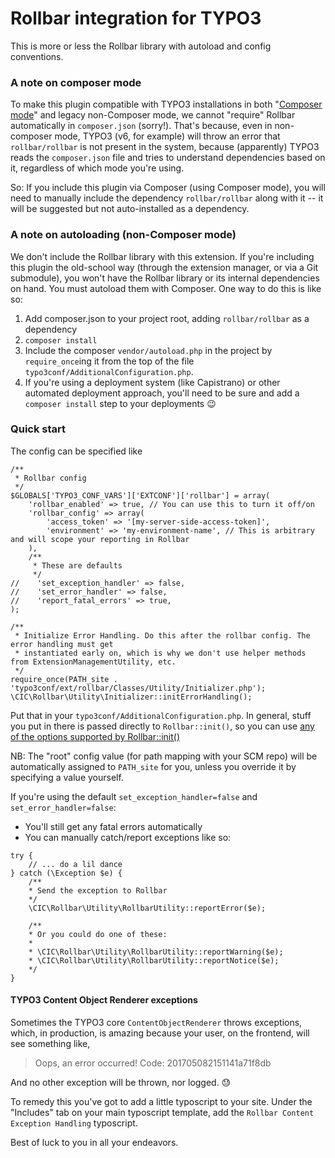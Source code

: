 # Rollbar integration for TYPO3

This is more or less the Rollbar library with autoload and config conventions.

### A note on composer mode

To make this plugin compatible with TYPO3 installations in both
"[Composer mode](https://wiki.typo3.org/Composer#TYPO3_7LTS_and_later)" and legacy non-Composer mode, we cannot
"require" Rollbar automatically in `composer.json` (sorry!). That's because, even in non-composer mode, TYPO3 (v6, for
example) will throw an error that `rollbar/rollbar` is not present in the system, because (apparently) TYPO3 reads the
`composer.json` file and tries to understand dependencies based on it, regardless of which mode you're using.

So: If you include this plugin via Composer (using Composer mode), you will need to manually include the dependency
`rollbar/rollbar` along with it -- it will be suggested but not auto-installed as a dependency.

### A note on autoloading (non-Composer mode)

We don't include the Rollbar library with this extension. If you're including this plugin the old-school way (through
the extension manager, or via a Git submodule), you won't have the Rollbar library or its internal dependencies on hand.
You must autoload them with Composer. One way to do this is like so:

1. Add composer.json to your project root, adding `rollbar/rollbar` as a dependency
1. `composer install`
1. Include the composer `vendor/autoload.php` in the project by `require_once`ing it from the top of the file
 `typo3conf/AdditionalConfiguration.php`.
1. If you're using a deployment system (like Capistrano) or other automated deployment approach, you'll need to be sure
 and add a `composer install` step to your deployments :wink:

### Quick start

The config can be specified like

```$php
/**
 * Rollbar config
 */
$GLOBALS['TYPO3_CONF_VARS']['EXTCONF']['rollbar'] = array(
    'rollbar_enabled' => true, // You can use this to turn it off/on
    'rollbar_config' => array(
        'access_token' => '[my-server-side-access-token]',
        'environment' => 'my-environment-name', // This is arbitrary and will scope your reporting in Rollbar
    ),
    /**
     * These are defaults
     */
//    'set_exception_handler' => false,
//    'set_error_handler' => false,
//    'report_fatal_errors' => true,
);

/**
 * Initialize Error Handling. Do this after the rollbar config. The error handling must get
 * instantiated early on, which is why we don't use helper methods from ExtensionManagementUtility, etc.
 */
require_once(PATH_site . 'typo3conf/ext/rollbar/Classes/Utility/Initializer.php');
\CIC\Rollbar\Utility\Initializer::initErrorHandling();

```

Put that in your `typo3conf/AdditionalConfiguration.php`. In general, stuff you put in there is passed directly to
 `Rollbar::init()`, so you can use
 [any of the options supported by Rollbar::init()](https://rollbar.com/docs/notifier/rollbar-php/#configuration-reference)

NB: The "root" config value (for path mapping with your SCM repo) will be automatically assigned to `PATH_site` for you,
 unless you override it by specifying a value yourself.

If you're using the default `set_exception_handler=false` and `set_error_handler=false`:
 * You'll still get any fatal errors automatically
 * You can manually catch/report exceptions like so:
```$php
try {
    // ... do a lil dance
} catch (\Exception $e) {
    /**
    * Send the exception to Rollbar
    */
    \CIC\Rollbar\Utility\RollbarUtility::reportError($e);

    /**
    * Or you could do one of these:
    *
    * \CIC\Rollbar\Utility\RollbarUtility::reportWarning($e);
    * \CIC\Rollbar\Utility\RollbarUtility::reportNotice($e);
    */
}

```

#### TYPO3 Content Object Renderer exceptions

Sometimes the TYPO3 core `ContentObjectRenderer` throws exceptions, which, in production, is amazing because your user,
 on the frontend, will see something like,

> Oops, an error occurred! Code: 201705082151141a71f8db

And no other exception will be thrown, nor logged. :sweat:

To remedy this you've got to add a little typoscript to your site. Under the "Includes" tab on your main typoscript
 template, add the `Rollbar Content Exception Handling` typoscript.

Best of luck to you in all your endeavors.


